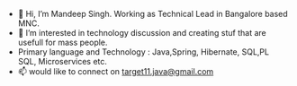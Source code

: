 - 👋 Hi, I’m Mandeep Singh. Working as Technical Lead in Bangalore based MNC.
- 👀 I’m interested in technology discussion and creating stuf that are usefull for mass people.
- Primary language and Technology : Java,Spring, Hibernate, SQL,PL SQL, Microservices etc.
- 📫 would like to connect on target11.java@gmail.com

<!---
mandeep4202/mandeep4202 is a ✨ special ✨ repository because its `README.md` (this file) appears on your GitHub profile.
You can click the Preview link to take a look at your changes.
--->
